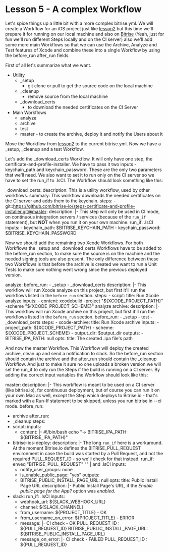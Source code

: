 # Lesson 5 - A complex Workflow

Let's spice things up a little bit with a more complex bitrise.yml. We will create a Workflow for an iOS project just like [lesson2](../lesson2_workflow) but this time we'll prepare it for running on our local machine and also on [Bitrise](https://bitrise.io) (Yeah, just for fun we'll run different Steps locally and on the CI server) also we'll add some more main Workflows so that we can use the Archive, Analyze and Test features of Xcode and combine these into a single Workflow by using the before_run after_run fields.

First of all let's summarize what we want.
- Utility
  - _setup
    - git clone or pull to get the source code on the local machine
  - _cleanup
    - remove source from the local machine
  - _download_certs
    - to download the needed certificates on the CI Server
- Main Workflows
  - analyze
  - archive
  - test
  - master - to create the archive, deploy it and notify the Users about it

Move the Workflow from [lesson2](../lesson2_workflow) to the current bitrise.yml. Now we have a _setup, _cleanup and a test Workflow.

Let's add the _download_certs Workflow. It will only have one step, the certificate-and-profile-installer. We have to pass it two inputs - keychain_path and keychain_password. These are the only two parameters that we'll need. We also want to set it to run only on the CI server so we have to set the run_if to .IsCI.
The Workflow should look something like this:

  _download_certs:
    description: This is a utility workflow, used by other workflows.
    summary: This workflow downloads the needed certificates on the CI server and adds them to the keychain.
    steps:
    - git::https://github.com/bitrise-io/steps-certificate-and-profile-installer.git@master:
        description: |-
          This step will only be used in CI mode, on continuous integration
          servers / services (because of the `run_if` statement),
          but **NOT** when you run it on your own machine.
        run_if: .IsCI
        inputs:
        - keychain_path: $BITRISE_KEYCHAIN_PATH
        - keychain_password: $BITRISE_KEYCHAIN_PASSWORD

Now we should add the remaining two Xcode Workflows. For both Workflows the _setup and _download_certs Workflows have to be added to the before_run section, to make sure the source is on the machine and the needed signing tools are also present. The only difference between these two Workflows is that before the archive is created we want to run a Unit Tests to make sure nothing went wrong since the previous deployed version.

  analyze:
    before_run:
    - _setup
    - _download_certs
    description: |-
      This workflow will run Xcode analyze on this project,
      but first it'll run the workflows listed in
      the `before_run` section.
    steps:
    - script:
        title: Run Xcode analyze
        inputs:
        - content: xcodebuild -project "${XCODE_PROJECT_PATH}" -scheme "${XCODE_PROJECT_SCHEME}"
            analyze
  archive:
    description: |-
      This workflow will run Xcode archive on this project,
      but first it'll run the workflows listed in
      the `before_run` section.
    before_run:
    - _setup
    - test
    - _download_certs
    steps:
    - xcode-archive:
        title: Run Xcode archive
        inputs:
        - project_path: ${XCODE_PROJECT_PATH}
        - scheme: ${XCODE_PROJECT_SCHEME}
        - output_dir: $output_dir
        outputs:
        - BITRISE_IPA_PATH: null
          opts:
            title: The created .ipa file's path

And now the master Workflow. This Workflow will deploy the created archive, clean up and send a notification to slack. So the before_run section should contain the archive and the after_run should contain the _cleanup Workflow. And just to make it sure no one uploads a broken version we will set the run_if to only run the Steps if the build is running on a CI server. By adding the correct input variables the Workflow should look like this:

master:
  description: |-
    This workflow is meant to be used on a CI server (like bitrise.io), for continuous
    deployment, but of course you can run it on your own Mac as well,
    except the Step which deploys to Bitrise.io - that's marked with
    a Run-If statement to be skipped, unless you run bitrise in --ci mode.
  before_run:
  - archive
  after_run:
  - _cleanup
  steps:
  - script:
      inputs:
      - content: |-
          #!/bin/bash
          echo "-> BITRISE_IPA_PATH: ${BITRISE_IPA_PATH}"
  - bitrise-ios-deploy:
      description: |-
        The long `run_if` here is a workaround. At the moment Bitrise.io
        defines the BITRISE_PULL_REQUEST environment
        in case the build was started by a Pull Request, and not the
        required PULL_REQUEST_ID - so we'll check for that instead.
      run_if: enveq "BITRISE_PULL_REQUEST" "" | and .IsCI
      inputs:
      - notify_user_groups: none
      - is_enable_public_page: "yes"
      outputs:
      - BITRISE_PUBLIC_INSTALL_PAGE_URL: null
        opts:
          title: Public Install Page URL
          description: |-
            Public Install Page's URL, if the
            *Enable public page for the App?* option was *enabled*.
  - slack:
      run_if: .IsCI
      inputs:
      - webhook_url: ${SLACK_WEBHOOK_URL}
      - channel: ${SLACK_CHANNEL}
      - from_username: ${PROJECT_TITLE} - OK
      - from_username_on_error: ${PROJECT_TITLE} - ERROR
      - message: |-
          CI check - OK
          PULL_REQUEST_ID : ${PULL_REQUEST_ID}
          BITRISE_PUBLIC_INSTALL_PAGE_URL: ${BITRISE_PUBLIC_INSTALL_PAGE_URL}
      - message_on_error: |-
          CI check - FAILED
          PULL_REQUEST_ID : ${PULL_REQUEST_ID}
